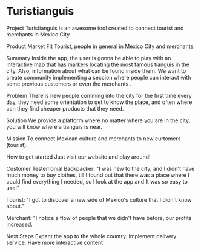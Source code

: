 # Turistianguis
Project 
Turistianguis is an awesome tool created to connect tourist and merchants in Mexico City.

Product Market Fit
Tourist, people in general in Mexico City and merchants.

Summary
Inside the app, the user is gonna be able to play with an interactive map that has
markers locating the most famous tianguis in the city. Also, information about what can be found inside them. 
We want to create community implementing a seccion where people can interact with some previous customers or even the merchants
.

Problem
There is new people comming into the city for the first time every day, they need some orientation to get to know the place, 
and often where can they find cheaper products that they need.

Solution
We provide a platform where no matter where you are in the city, you will know where a tianguis is near.

Mission 
To connect Mexican culture and merchants to new curtomers (tourist).

How to get started
Just visit our website and play around!

Customer Testemonial
Backpacker: "I was new to the city, and I didn't have much money to buy clothes, till I found out that there 
was a place where I could find everything I needed, so I look at the app and It was so easy to use!"

Tourist: "I got to discover a new side of Mexico's culture that I didn't know about."

Merchant: "I notice a flow of people that we didn't have before,  our profits increased.

Next Steps
Expant the app to the whole country. 
Implement delivery service.
Have more interactive content.
